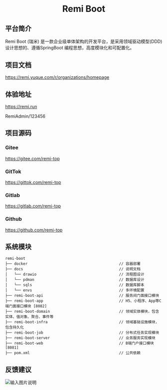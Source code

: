 <h1 align="center" style="margin: 30px 0 30px; font-weight: bold;">Remi Boot</h1>

## 平台简介

Remi Boot (瑞米) 是一款企业级单体架构的开发平台，是采用领域驱动模型(DDD)设计思想的、遵循SpringBoot 编程思想，高度模块化和可配置化。

## 项目文档

https://remi.yuque.com/r/organizations/homepage

## 体验地址

https://remi.run

RemiAdmin/123456

## 项目源码

### Gitee

https://gitee.com/remi-top

### GitTok

https://gittok.com/remi-top

### Gitlab

https://gitlab.com/remi-top

### Github

https://github.com/remi-top

## 系统模块

~~~
remi-boot     
├── docker                                         // 容器部署
├── docs                                           // 说明文档
│   └── drawio                                     // 流程图设计
│   └── pdman                                      // 数据库设计
│   └── sqls                                       // 数据库脚本
│   └── envs                                       // 多环境配置
├── remi-boot-api                                  // 服务间门面接口模块
├── remi-boot-app                                  // H5、小程序、App等C端门面接口模块 [8082]
├── remi-boot-domain                               // 领域实体模块，包含实体、值对象、聚合、事件等
├── remi-boot-infra                                // 领域基础设施模块，包含持久化
├── remi-boot-job                                  // 分布式任务实现模块
├── remi-boot-server                               // 业务服务实现模块
├── remi-boot-web                                  // B端门户接口模块 [8081]
├── pom.xml                                        // 公共依赖
~~~

## 反馈建议
![输入图片说明](https://foruda.gitee.com/images/1724906364282310014/2ed67825_5669733.gif "关注扫码动态二维码.gif")

